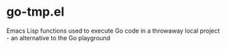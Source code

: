 # go-tmp.el
Emacs Lisp functions used to execute Go code in a throwaway local project - an alternative to the Go playground
